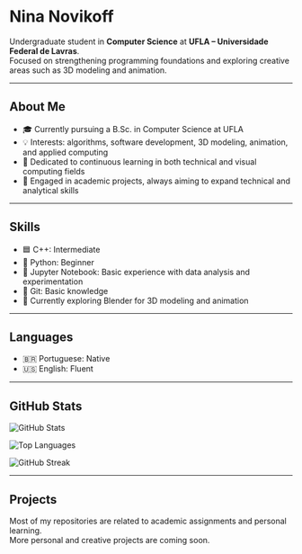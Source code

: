 # Nina Novikoff

Undergraduate student in **Computer Science** at **UFLA – Universidade Federal de Lavras**.  
Focused on strengthening programming foundations and exploring creative areas such as 3D modeling and animation.

---

## About Me

- 🎓 Currently pursuing a B.Sc. in Computer Science at UFLA  
- 💡 Interests: algorithms, software development, 3D modeling, animation, and applied computing  
- 🧩 Dedicated to continuous learning in both technical and visual computing fields  
- 📘 Engaged in academic projects, always aiming to expand technical and analytical skills

---

## Skills

- 🟦 C++: Intermediate  
- 🐍 Python: Beginner  
- 📓 Jupyter Notebook: Basic experience with data analysis and experimentation  
- 🔧 Git: Basic knowledge  
- 🎨 Currently exploring Blender for 3D modeling and animation

---

## Languages

- 🇧🇷 Portuguese: Native  
- 🇺🇸 English: Fluent

---

## GitHub Stats

![GitHub Stats](https://github-readme-stats.vercel.app/api?username=ninanovikoffr&theme=vue&show_icons=true&count_private=true)

![Top Languages](https://github-readme-stats.vercel.app/api/top-langs/?username=ninanovikoffr&theme=vue&layout=compact)

![GitHub Streak](https://github-readme-streak-stats.herokuapp.com?user=ninanovikoffr&theme=vue&date_format=M%20j%5B%2C%20Y%5D)

---

## Projects

Most of my repositories are related to academic assignments and personal learning.  
More personal and creative projects are coming soon.

